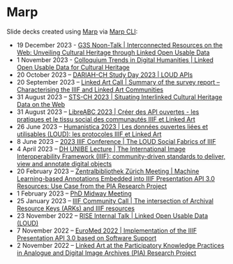 # Marp

 Slide decks created using [Marp](https://marp.app) via [Marp CLI](https://github.com/marp-team/marp-cli):

- 19 December 2023 - [G3S Noon-Talk | Interconnected Resources on the Web: Unveiling Cultural Heritage through Linked Open Usable Data](https://julsraemy.ch/prezi/noon-talk-loud.html)
- 1 November 2023 - [Colloquium Trends in Digital Humanities | Linked Open Usable Data for Cultural Heritage](https://julsraemy.ch/prezi/loud-colloquium-trends-dh.html)
- 20 October 2023 – [DARIAH-CH Study Day 2023 | LOUD APIs](https://julsraemy.ch/prezi/loud-apis-studyday2023.html)
- 20 September 2023 – [Linked Art Call | Summary of the survey report – Characterising the IIIF and Linked Art Communities](https://julsraemy.ch/prezi/iiif-la-surveyreport.html)
- 31 August 2023 – [STS-CH 2023 | Situating Interlinked Cultural Heritage Data on the Web](https://julsraemy.ch/prezi/sts-ch-2023.html)
- 31 August 2023 – [LibreABC 2023 | Créer des API ouvertes - les pratiques et le tissu social des communautés IIIF et Linked Art](https://julsraemy.ch/prezi/libreabc2023.html)
- 26 June 2023 – [Humanistica 2023 | Les données ouvertes liées et utilisables (LOUD): les protocoles IIIF et Linked Art](https://julsraemy.ch/prezi/humanistica2023-iiif-loud.html)
- 8 June 2023 – [2023 IIIF Conference | The LOUD Social Fabrics of IIIF](https://julsraemy.ch/prezi/loud-social-fabrics-iiif.html)
- 4 April 2023 – [DH UNIBE Lecture | The International Image Interoperability Framework (IIIF): community-driven standards to deliver, view and annotate digital objects](https://julsraemy.ch/prezi/iiif-unibe.html)
- 20 February 2023 – [Zentralbibliothek Zürich Meeting | Machine Learning-based Annotations Embedded into IIIF Presentation API 3.0 Resources: Use Case from the PIA Research Project](https://julsraemy.ch/prezi/pia-annotations-zb.html)
- 1 February 2023 – [PhD Midway Meeting](https://julsraemy.ch/prezi/loud-midway.html)
- 25 January 2023 – [IIIF Community Call | The intersection of Archival Resource Keys (ARKs) and IIIF resources](https://julsraemy.ch/prezi/ark-iiif.html)
- 23 November 2022 – [RISE Internal Talk | Linked Open Usable Data (LOUD)](https://julsraemy.ch/prezi/loud-rise.html)
 - 7 November 2022 – [EuroMed 2022 | Implementation of the IIIF Presentation API 3.0 based on Software Support](https://julsraemy.ch/prezi/euromed2022-pia-iiif.html)
 - 2 November 2022 – [Linked Art at the Participatory Knowledge Practices in Analogue and Digital Image Archives (PIA) Research Project](https://julsraemy.ch/prezi/linkedart-pia.html)
